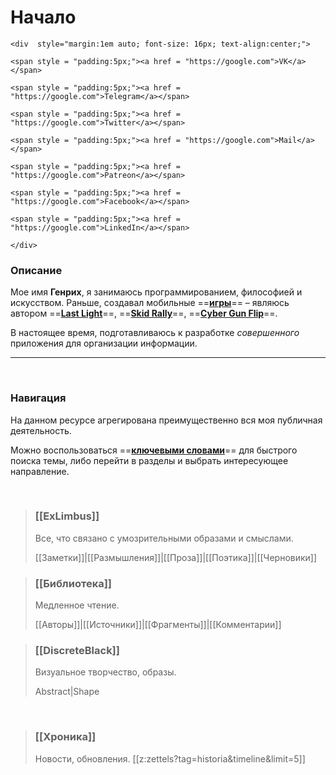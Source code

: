 # Начало
``` {=html}
<div  style="margin:1em auto; font-size: 16px; text-align:center;">

<span style = "padding:5px;"><a href = "https://google.com">VK</a></span>

<span style = "padding:5px;"><a href = "https://google.com">Telegram</a></span>

<span style = "padding:5px;"><a href = "https://google.com">Twitter</a></span>

<span style = "padding:5px;"><a href = "https://google.com">Mail</a></span>

<span style = "padding:5px;"><a href = "https://google.com">Patreon</a></span>

<span style = "padding:5px;"><a href = "https://google.com">Facebook</a></span>

<span style = "padding:5px;"><a href = "https://google.com">LinkedIn</a></span>

</div>
```
### Описание
Мое имя **Генрих**, я занимаюсь программированием, философией и искусством.
Раньше, создавал мобильные ==**[игры](<https://badmangames.com>)**== – являюсь автором ==**[Last Light](search.html?tag=verbum)**==, ==**[Skid Rally](search.html?tag=verbum)**==, ==**[Cyber Gun Flip](search.html?tag=verbum)**==.

В настоящее время, подготавливаюсь к разработке *совершенного* приложения для организации информации.

---
<br/>

### Навигация

На данном ресурсе агрегирована преимущественно вся моя публичная деятельность.

Можно воспользоваться ==**[ключевыми словами](search.html?tag=verbum)**== для быстрого поиска темы, либо перейти в разделы и выбрать интересующее направление.

<br/>	


>### [[ExLimbus]]
>Все, что связано с умозрительными образами и смыслами. <p/>
>[[Заметки]]|[[Размышления]]|[[Проза]]|[[Поэтика]]|[[Черновики]]	

>### [[Библиотека]]
>Медленное чтение.<p/>
>[[Авторы]]|[[Источники]]|[[Фрагменты]]|[[Комментарии]]

>### [[DiscreteBlack]]
>Визуальное творчество, образы. <p/>
>Abstract|Shape

	
<!--Идеи. **==[Заметки](Заметки.html)==, ==[Размышления](Размышления.html)==, ==[Рассказы](Проза.html)==,  ==[Стихи](Заметки.html)==, ==[Черновики](Черновики.html)==** - все, что связано с умозрительными образами и смыслами.
 >[[z:zettels?tag=exlimbus/*&timeline&limit=5]] 

<br></br>

>### [[DiscreteBlack]]
>Визуальное творчество, образы.
>[[z:zettels?tag=discreteblack/*&timeline&limit=5]]

<p/>

>### [[Библиотека]]
>Медленное чтение.
>[[z:zettels?tag=lib/*&timeline&limit=5]]

<p/>

-->


<br>

>### [[Хроника]]
>Новости, обновления.
>[[z:zettels?tag=historia&timeline&limit=5]]

